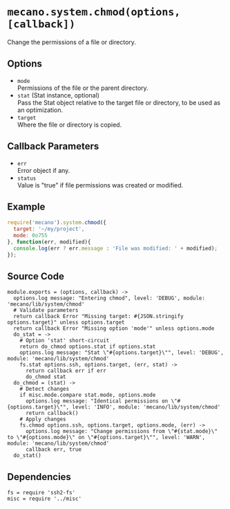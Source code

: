 
# `mecano.system.chmod(options, [callback])`

Change the permissions of a file or directory.

## Options

*   `mode`   
    Permissions of the file or the parent directory.   
*   `stat` (Stat instance, optional)   
    Pass the Stat object relative to the target file or directory, to be
    used as an optimization.     
*   `target`   
    Where the file or directory is copied.   

## Callback Parameters

*   `err`   
    Error object if any.   
*   `status`   
    Value is "true" if file permissions was created or modified.   

## Example

```js
require('mecano').system.chmod({
  target: '~/my/project',
  mode: 0o755
}, function(err, modified){
  console.log(err ? err.message : 'File was modified: ' + modified);
});
```

## Source Code

    module.exports = (options, callback) ->
      options.log message: "Entering chmod", level: 'DEBUG', module: 'mecano/lib/system/chmod'
      # Validate parameters
      return callback Error "Missing target: #{JSON.stringify options.target}" unless options.target
      return callback Error "Missing option 'mode'" unless options.mode
      do_stat = ->
        # Option 'stat' short-circuit
        return do_chmod options.stat if options.stat
        options.log message: "Stat \"#{options.target}\"", level: 'DEBUG', module: 'mecano/lib/system/chmod'
        fs.stat options.ssh, options.target, (err, stat) ->
          return callback err if err
          do_chmod stat
      do_chmod = (stat) ->
        # Detect changes
        if misc.mode.compare stat.mode, options.mode
          options.log message: "Identical permissions on \"#{options.target}\"", level: 'INFO', module: 'mecano/lib/system/chmod'
          return callback()
        # Apply changes
        fs.chmod options.ssh, options.target, options.mode, (err) ->
          options.log message: "Change permissions from \"#{stat.mode}\" to \"#{options.mode}\" on \"#{options.target}\"", level: 'WARN', module: 'mecano/lib/system/chmod'
          callback err, true
      do_stat()

## Dependencies

    fs = require 'ssh2-fs'
    misc = require '../misc'
